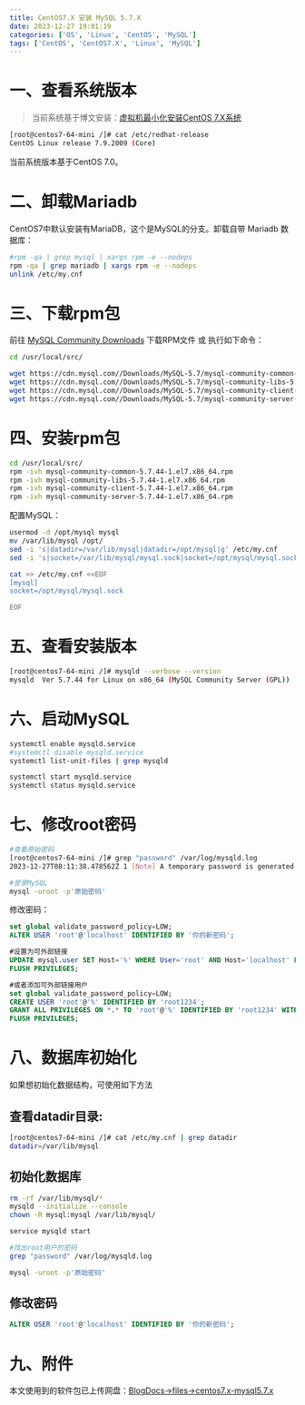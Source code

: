 ```yaml
---
title: CentOS7.X 安装 MySQL 5.7.X
date: 2023-12-27 19:01:19
categories: ['OS', 'Linux', 'CentOS', 'MySQL']
tags: ['CentOS', 'CentOS7.X', 'Linux', 'MySQL']
---
```


# 一、查看系统版本

> 当前系统基于博文安装：[虚拟机最小化安装CentOS 7.X系统](/blog/2023/11/16/vmware-build-small-centos-7.x/)

```bash
[root@centos7-64-mini /]# cat /etc/redhat-release 
CentOS Linux release 7.9.2009 (Core)
```
当前系统版本基于CentOS 7.0。


# 二、卸载Mariadb

CentOS7中默认安装有MariaDB，这个是MySQL的分支。卸载自带 Mariadb 数据库：
```bash
#rpm -qa | grep mysql | xargs rpm -e --nodeps
rpm -qa | grep mariadb | xargs rpm -e --nodeps
unlink /etc/my.cnf
```

# 三、下载rpm包

前往 [MySQL Community Downloads](https://dev.mysql.com/downloads/mysql/) 下载RPM文件 或 执行如下命令：

```bash
cd /usr/local/src/

wget https://cdn.mysql.com//Downloads/MySQL-5.7/mysql-community-common-5.7.44-1.el7.x86_64.rpm
wget https://cdn.mysql.com//Downloads/MySQL-5.7/mysql-community-libs-5.7.44-1.el7.x86_64.rpm
wget https://cdn.mysql.com//Downloads/MySQL-5.7/mysql-community-client-5.7.44-1.el7.x86_64.rpm
wget https://cdn.mysql.com//Downloads/MySQL-5.7/mysql-community-server-5.7.44-1.el7.x86_64.rpm
```

# 四、安装rpm包

```bash
cd /usr/local/src/
rpm -ivh mysql-community-common-5.7.44-1.el7.x86_64.rpm
rpm -ivh mysql-community-libs-5.7.44-1.el7.x86_64.rpm
rpm -ivh mysql-community-client-5.7.44-1.el7.x86_64.rpm
rpm -ivh mysql-community-server-5.7.44-1.el7.x86_64.rpm
```

配置MySQL：
```bash
usermod -d /opt/mysql mysql
mv /var/lib/mysql /opt/
sed -i 's|datadir=/var/lib/mysql|datadir=/opt/mysql|g' /etc/my.cnf
sed -i 's|socket=/var/lib/mysql/mysql.sock|socket=/opt/mysql/mysql.sock|g' /etc/my.cnf

cat >> /etc/my.cnf <<EOF
[mysql]
socket=/opt/mysql/mysql.sock

EOF
```

# 五、查看安装版本
```bash
[root@centos7-64-mini /]# mysqld --verbose --version
mysqld  Ver 5.7.44 for Linux on x86_64 (MySQL Community Server (GPL))
```

# 六、启动MySQL
```bash
systemctl enable mysqld.service
#systemctl disable mysqld.service
systemctl list-unit-files | grep mysqld

systemctl start mysqld.service
systemctl status mysqld.service
```

# 七、修改root密码

```bash
#查看原始密码
[root@centos7-64-mini /]# grep "password" /var/log/mysqld.log
2023-12-27T08:11:38.478562Z 1 [Note] A temporary password is generated for root@localhost: JGZdu3Juz9;I

#登录MySQL
mysql -uroot -p'原始密码'
```

修改密码：
```sql
set global validate_password_policy=LOW;
ALTER USER 'root'@'localhost' IDENTIFIED BY '你的新密码';

#设置为可外部链接
UPDATE mysql.user SET Host='%' WHERE User='root' AND Host='localhost' LIMIT 1;
FLUSH PRIVILEGES;

#或者添加可外部链接用户
set global validate_password_policy=LOW;
CREATE USER 'root'@'%' IDENTIFIED BY 'root1234';
GRANT ALL PRIVILEGES ON *.* TO 'root'@'%' IDENTIFIED BY 'root1234' WITH GRANT OPTION;
FLUSH PRIVILEGES;
```


# 八、数据库初始化

如果想初始化数据结构，可使用如下方法

## 查看datadir目录:
```bash
[root@centos7-64-mini /]# cat /etc/my.cnf | grep datadir
datadir=/var/lib/mysql
```

## 初始化数据库

```bash
rm -rf /var/lib/mysql/*
mysqld --initialize --console
chown -R mysql:mysql /var/lib/mysql/

service mysqld start

#找出root用户的密码
grep "password" /var/log/mysqld.log

mysql -uroot -p'原始密码'
```

## 修改密码
```sql
ALTER USER 'root'@'localhost' IDENTIFIED BY '你的新密码';
```

# 九、附件

本文使用到的软件包已上传网盘：[BlogDocs->files->centos7.x-mysql5.7.x](https://pan.baidu.com/s/1yEbHDQBzy43uV8gIYXqbnw?pwd=6666#list/path=%2Fsharelink2076919717-858150382706250%2Ffiles%2Fcentos7.x-mysql5.7.x)
